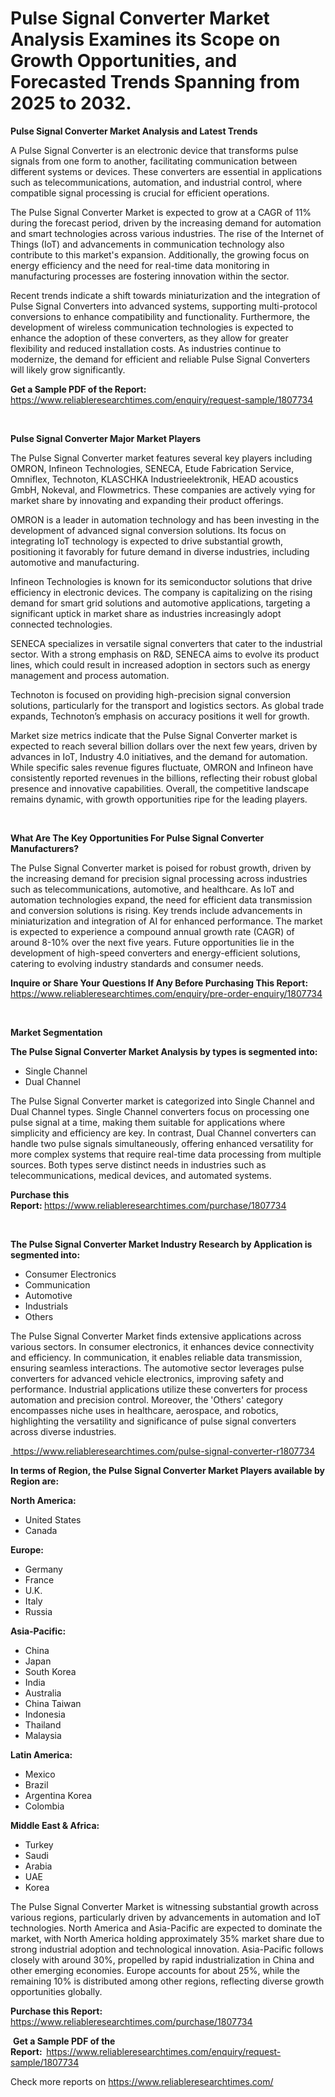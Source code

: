 <p><h1>Pulse Signal Converter Market Analysis Examines its Scope on Growth Opportunities, and Forecasted Trends Spanning from 2025 to 2032.</h1></p><p><strong>Pulse Signal Converter Market Analysis and Latest Trends</strong></p>
<p><p>A Pulse Signal Converter is an electronic device that transforms pulse signals from one form to another, facilitating communication between different systems or devices. These converters are essential in applications such as telecommunications, automation, and industrial control, where compatible signal processing is crucial for efficient operations.</p><p>The Pulse Signal Converter Market is expected to grow at a CAGR of 11% during the forecast period, driven by the increasing demand for automation and smart technologies across various industries. The rise of the Internet of Things (IoT) and advancements in communication technology also contribute to this market's expansion. Additionally, the growing focus on energy efficiency and the need for real-time data monitoring in manufacturing processes are fostering innovation within the sector.</p><p>Recent trends indicate a shift towards miniaturization and the integration of Pulse Signal Converters into advanced systems, supporting multi-protocol conversions to enhance compatibility and functionality. Furthermore, the development of wireless communication technologies is expected to enhance the adoption of these converters, as they allow for greater flexibility and reduced installation costs. As industries continue to modernize, the demand for efficient and reliable Pulse Signal Converters will likely grow significantly.</p></p>
<p><strong>Get a Sample PDF of the Report:&nbsp;</strong> <a href="https://www.reliableresearchtimes.com/enquiry/request-sample/1807734?utm_campaign=2999&utm_medium=2&utm_source=Github&utm_content=ia&utm_term=06042025&utm_id=pulse-signal-converter">https://www.reliableresearchtimes.com/enquiry/request-sample/1807734</a></p>
<p>&nbsp;</p>
<p><strong>Pulse Signal Converter Major Market Players</strong></p>
<p><p>The Pulse Signal Converter market features several key players including OMRON, Infineon Technologies, SENECA, Etude Fabrication Service, Omniflex, Technoton, KLASCHKA Industrieelektronik, HEAD acoustics GmbH, Nokeval, and Flowmetrics. These companies are actively vying for market share by innovating and expanding their product offerings.</p><p>OMRON is a leader in automation technology and has been investing in the development of advanced signal conversion solutions. Its focus on integrating IoT technology is expected to drive substantial growth, positioning it favorably for future demand in diverse industries, including automotive and manufacturing.</p><p>Infineon Technologies is known for its semiconductor solutions that drive efficiency in electronic devices. The company is capitalizing on the rising demand for smart grid solutions and automotive applications, targeting a significant uptick in market share as industries increasingly adopt connected technologies.</p><p>SENECA specializes in versatile signal converters that cater to the industrial sector. With a strong emphasis on R&D, SENECA aims to evolve its product lines, which could result in increased adoption in sectors such as energy management and process automation.</p><p>Technoton is focused on providing high-precision signal conversion solutions, particularly for the transport and logistics sectors. As global trade expands, Technoton’s emphasis on accuracy positions it well for growth.</p><p>Market size metrics indicate that the Pulse Signal Converter market is expected to reach several billion dollars over the next few years, driven by advances in IoT, Industry 4.0 initiatives, and the demand for automation. While specific sales revenue figures fluctuate, OMRON and Infineon have consistently reported revenues in the billions, reflecting their robust global presence and innovative capabilities. Overall, the competitive landscape remains dynamic, with growth opportunities ripe for the leading players.</p></p>
<p>&nbsp;</p>
<p><strong>What Are The Key Opportunities For Pulse Signal Converter Manufacturers?</strong></p>
<p><p>The Pulse Signal Converter market is poised for robust growth, driven by the increasing demand for precision signal processing across industries such as telecommunications, automotive, and healthcare. As IoT and automation technologies expand, the need for efficient data transmission and conversion solutions is rising. Key trends include advancements in miniaturization and integration of AI for enhanced performance. The market is expected to experience a compound annual growth rate (CAGR) of around 8-10% over the next five years. Future opportunities lie in the development of high-speed converters and energy-efficient solutions, catering to evolving industry standards and consumer needs.</p></p>
<p><strong>Inquire or Share Your Questions If Any Before Purchasing This Report:</strong> <a href="https://www.reliableresearchtimes.com/enquiry/pre-order-enquiry/1807734?utm_campaign=2999&utm_medium=2&utm_source=Github&utm_content=ia&utm_term=06042025&utm_id=pulse-signal-converter">https://www.reliableresearchtimes.com/enquiry/pre-order-enquiry/1807734</a></p>
<p>&nbsp;</p>
<p><strong>Market Segmentation</strong></p>
<p><strong>The Pulse Signal Converter Market Analysis by types is segmented into:</strong></p>
<p><ul><li>Single Channel</li><li>Dual Channel</li></ul></p>
<p><p>The Pulse Signal Converter market is categorized into Single Channel and Dual Channel types. Single Channel converters focus on processing one pulse signal at a time, making them suitable for applications where simplicity and efficiency are key. In contrast, Dual Channel converters can handle two pulse signals simultaneously, offering enhanced versatility for more complex systems that require real-time data processing from multiple sources. Both types serve distinct needs in industries such as telecommunications, medical devices, and automated systems.</p></p>
<p><strong>Purchase this Report:&nbsp;</strong><a href="https://www.reliableresearchtimes.com/purchase/1807734?utm_campaign=2999&utm_medium=2&utm_source=Github&utm_content=ia&utm_term=06042025&utm_id=pulse-signal-converter">https://www.reliableresearchtimes.com/purchase/1807734</a></p>
<p>&nbsp;</p>
<p><strong>The Pulse Signal Converter Market Industry Research by Application is segmented into:</strong></p>
<p><ul><li>Consumer Electronics</li><li>Communication</li><li>Automotive</li><li>Industrials</li><li>Others</li></ul></p>
<p><p>The Pulse Signal Converter Market finds extensive applications across various sectors. In consumer electronics, it enhances device connectivity and efficiency. In communication, it enables reliable data transmission, ensuring seamless interactions. The automotive sector leverages pulse converters for advanced vehicle electronics, improving safety and performance. Industrial applications utilize these converters for process automation and precision control. Moreover, the 'Others' category encompasses niche uses in healthcare, aerospace, and robotics, highlighting the versatility and significance of pulse signal converters across diverse industries.</p></p>
<p><a href="https://www.reliableresearchtimes.com/pulse-signal-converter-r1807734?utm_campaign=2999&utm_medium=2&utm_source=Github&utm_content=ia&utm_term=06042025&utm_id=pulse-signal-converter">&nbsp;https://www.reliableresearchtimes.com/pulse-signal-converter-r1807734</a></p>
<p><strong>In terms of Region, the Pulse Signal Converter Market Players available by Region are:</strong></p>
<p>
    <p> <strong> North America: </strong>
        <ul>
            <li>United States</li>
            <li>Canada</li>
        </ul>
        </p> 
    <p> <strong> Europe: </strong>
        <ul>
            <li>Germany</li>
            <li>France</li>
            <li>U.K.</li>
            <li>Italy</li>
            <li>Russia</li>
        </ul>
        </p> 
    <p> <strong> Asia-Pacific: </strong>
        <ul>
            <li>China</li>
            <li>Japan</li>
            <li>South Korea</li>
            <li>India</li>
            <li>Australia</li>
            <li>China Taiwan</li>
            <li>Indonesia</li>
            <li>Thailand</li>
            <li>Malaysia</li>
        </ul>
        </p> 
    <p> <strong> Latin America: </strong>
        <ul>
            <li>Mexico</li>
            <li>Brazil</li>
            <li>Argentina Korea</li>
            <li>Colombia</li>
        </ul>
        </p> 
    <p> <strong> Middle East & Africa: </strong>
        <ul>
            <li>Turkey</li>
            <li>Saudi</li>
            <li>Arabia</li>
            <li>UAE</li>
            <li>Korea</li>
        </ul>
    </p>
    </p>
<p><p>The Pulse Signal Converter Market is witnessing substantial growth across various regions, particularly driven by advancements in automation and IoT technologies. North America and Asia-Pacific are expected to dominate the market, with North America holding approximately 35% market share due to strong industrial adoption and technological innovation. Asia-Pacific follows closely with around 30%, propelled by rapid industrialization in China and other emerging economies. Europe accounts for about 25%, while the remaining 10% is distributed among other regions, reflecting diverse growth opportunities globally.</p></p>
<p><strong>Purchase this Report: </strong><a href="https://www.reliableresearchtimes.com/purchase/1807734?utm_campaign=2999&utm_medium=2&utm_source=Github&utm_content=ia&utm_term=06042025&utm_id=pulse-signal-converter">https://www.reliableresearchtimes.com/purchase/1807734</a></p>
<p>&nbsp;<strong>Get a Sample PDF of the Report:&nbsp;&nbsp;</strong><a href="https://www.reliableresearchtimes.com/enquiry/request-sample/1807734?utm_campaign=2999&utm_medium=2&utm_source=Github&utm_content=ia&utm_term=06042025&utm_id=pulse-signal-converter">https://www.reliableresearchtimes.com/enquiry/request-sample/1807734</a></p>
<p><strong></strong></p>
<p>Check more reports on <a href="https://www.reliableresearchtimes.com/?utm_campaign=2999&utm_medium=2&utm_source=Github&utm_content=ia&utm_term=06042025&utm_id=pulse-signal-converter">https://www.reliableresearchtimes.com/</a></p>